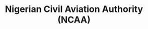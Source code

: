 ---
title: Nigerian Civil Aviation Authority (NCAA)
details: |-
    The Council works to raise consumer awareness regarding their rights as aviation consumers and has condensed the Passenger Bill of Rights into consumer education material for easier dissemination. In addition, Council sensitizes consumers on the complaint resolution mechanism of the NCAA and the cooperation between the Council and the NCAA. Both agencies jointly resolve consumer complaints.The Council collaborates with NESREA to ensure safe destruction of seized goods. Both institutions also collaborate on the development of relevant regulations.
---